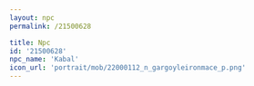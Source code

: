 ```yaml
---
layout: npc
permalink: /21500628

title: Npc
id: '21500628'
npc_name: 'Kabal'
icon_url: 'portrait/mob/22000112_n_gargoyleironmace_p.png'
---
```

